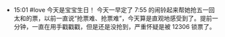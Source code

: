 
- 15:01
	#love
	今天是宝宝生日！
	今天一早定了 7:55 的闹铃起来帮她抢五一回太和的票，以前一直说“抢票难、抢票难”，今天算是直观地感受到了。提前一分钟，一直在用手戳戳戳，但是还是没抢到，严重怀疑是被 12306 锁票了。